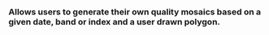 ### Allows users to generate their own quality mosaics based on a given date, band or index and a user drawn polygon.
